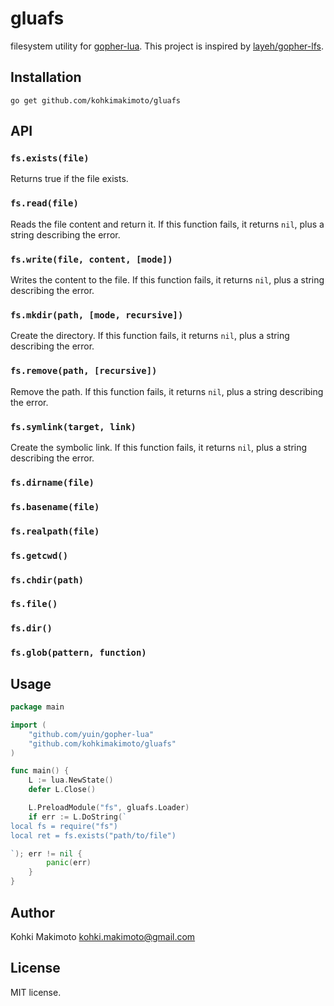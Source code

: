 # gluafs

filesystem utility for [gopher-lua](https://github.com/yuin/gopher-lua). This project is inspired by [layeh/gopher-lfs](https://github.com/layeh/gopher-lfs).

## Installation

```
go get github.com/kohkimakimoto/gluafs
```

## API

### `fs.exists(file)`

Returns true if the file exists.

### `fs.read(file)`

Reads the file content and return it. If this function fails, it returns `nil`, plus a string describing the error.

### `fs.write(file, content, [mode])`

Writes the content to the file. If this function fails, it returns `nil`, plus a string describing the error.

### `fs.mkdir(path, [mode, recursive])`

Create the directory. If this function fails, it returns `nil`, plus a string describing the error.

### `fs.remove(path, [recursive])`

Remove the path. If this function fails, it returns `nil`, plus a string describing the error.

### `fs.symlink(target, link)`

Create the symbolic link. If this function fails, it returns `nil`, plus a string describing the error.

### `fs.dirname(file)`

### `fs.basename(file)`

### `fs.realpath(file)`

### `fs.getcwd()`

### `fs.chdir(path)`

### `fs.file()`

### `fs.dir()`

### `fs.glob(pattern, function)`

## Usage

```go
package main

import (
    "github.com/yuin/gopher-lua"
    "github.com/kohkimakimoto/gluafs"
)

func main() {
    L := lua.NewState()
    defer L.Close()

    L.PreloadModule("fs", gluafs.Loader)
    if err := L.DoString(`
local fs = require("fs")
local ret = fs.exists("path/to/file")

`); err != nil {
        panic(err)
    }
}
```

## Author

Kohki Makimoto <kohki.makimoto@gmail.com>

## License

MIT license.
